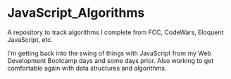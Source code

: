 # JavaScript_Algorithms
A repository to track algorithms I complete from FCC, CodeWars, Eloquent JavaScript, etc.

I'm getting back into the swing of things with JavaScript from my Web Development Bootcamp days and some days prior. Also working to get comfortable again with data structures and algorithms. 
